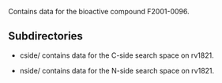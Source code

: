 Contains data for the bioactive compound F2001-0096.

## Subdirectories

- cside/ contains data for the C-side search space on rv1821.

- nside/ contains data for the N-side search space on rv1821.


